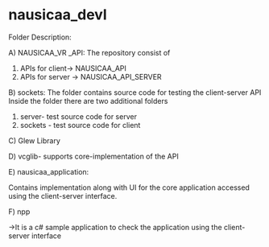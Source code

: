 # nausicaa_devl

Folder Description:

A) NAUSICAA_VR _API:
   The repository consist of
   1. APIs for client-> NAUSICAA_API
   2. APIs for server -> NAUSICAA_API_SERVER
   
B) sockets: 
The folder contains source code for testing the client-server API
 Inside the folder there are two additional folders
  1) server- test source code  for server
  2) sockets - test source code  for client

C) Glew Library

D) vcglib- supports core-implementation of the API  

E) nausicaa_application:

Contains implementation along with UI for the core application accessed using the client-server interface.

F) npp

  ->It is a c# sample application to check the application using the client-server interface


